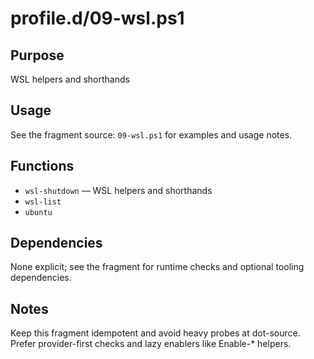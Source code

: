 profile.d/09-wsl.ps1
====================

Purpose
-------
WSL helpers and shorthands

Usage
-----
See the fragment source: `09-wsl.ps1` for examples and usage notes.

Functions
---------
- `wsl-shutdown` — WSL helpers and shorthands
- `wsl-list`
- `ubuntu`

Dependencies
------------
None explicit; see the fragment for runtime checks and optional tooling dependencies.

Notes
-----
Keep this fragment idempotent and avoid heavy probes at dot-source. Prefer provider-first checks and lazy enablers like Enable-* helpers.
